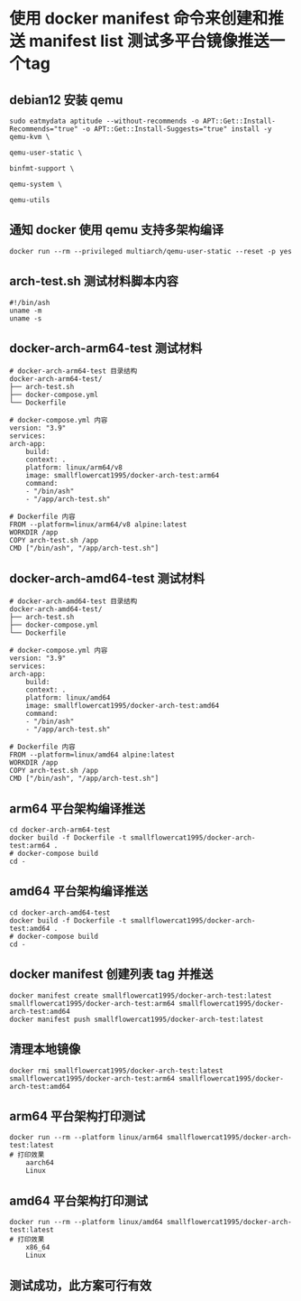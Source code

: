 # 使用 docker manifest 命令来创建和推送 manifest list 测试多平台镜像推送一个tag

## debian12 安装 qemu
    sudo eatmydata aptitude --without-recommends -o APT::Get::Install-Recommends="true" -o APT::Get::Install-Suggests="true" install -y qemu-kvm \
                                                                                                                                qemu-user-static \
                                                                                                                                binfmt-support \
                                                                                                                                qemu-system \
                                                                                                                                qemu-utils
## 通知 docker 使用 qemu 支持多架构编译
    docker run --rm --privileged multiarch/qemu-user-static --reset -p yes

## arch-test.sh 测试材料脚本内容
    #!/bin/ash
    uname -m
    uname -s

## docker-arch-arm64-test 测试材料
    # docker-arch-arm64-test 目录结构
    docker-arch-arm64-test/
    ├── arch-test.sh
    ├── docker-compose.yml
    └── Dockerfile

    # docker-compose.yml 内容
    version: "3.9"
    services:
    arch-app:
        build:
        context: .
        platform: linux/arm64/v8
        image: smallflowercat1995/docker-arch-test:arm64
        command:
        - "/bin/ash"
        - "/app/arch-test.sh"

    # Dockerfile 内容
    FROM --platform=linux/arm64/v8 alpine:latest
    WORKDIR /app
    COPY arch-test.sh /app
    CMD ["/bin/ash", "/app/arch-test.sh"]

## docker-arch-amd64-test 测试材料
    # docker-arch-amd64-test 目录结构
    docker-arch-amd64-test/
    ├── arch-test.sh
    ├── docker-compose.yml
    └── Dockerfile

    # docker-compose.yml 内容
    version: "3.9"
    services:
    arch-app:
        build:
        context: .
        platform: linux/amd64
        image: smallflowercat1995/docker-arch-test:amd64
        command:
        - "/bin/ash"
        - "/app/arch-test.sh"

    # Dockerfile 内容
    FROM --platform=linux/amd64 alpine:latest
    WORKDIR /app
    COPY arch-test.sh /app
    CMD ["/bin/ash", "/app/arch-test.sh"]

## arm64 平台架构编译推送
    cd docker-arch-arm64-test
    docker build -f Dockerfile -t smallflowercat1995/docker-arch-test:arm64 .
    # docker-compose build
    cd -

## amd64 平台架构编译推送
    cd docker-arch-amd64-test
    docker build -f Dockerfile -t smallflowercat1995/docker-arch-test:amd64 .
    # docker-compose build
    cd -

## docker manifest 创建列表 tag 并推送
    docker manifest create smallflowercat1995/docker-arch-test:latest smallflowercat1995/docker-arch-test:arm64 smallflowercat1995/docker-arch-test:amd64
    docker manifest push smallflowercat1995/docker-arch-test:latest

## 清理本地镜像
    docker rmi smallflowercat1995/docker-arch-test:latest smallflowercat1995/docker-arch-test:arm64 smallflowercat1995/docker-arch-test:amd64

## arm64 平台架构打印测试
    docker run --rm --platform linux/arm64 smallflowercat1995/docker-arch-test:latest
    # 打印效果
        aarch64
        Linux

## amd64 平台架构打印测试
    docker run --rm --platform linux/amd64 smallflowercat1995/docker-arch-test:latest
    # 打印效果
        x86_64
        Linux

## 测试成功，此方案可行有效
